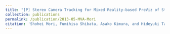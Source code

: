 ```yaml
---
title: "[P] Stereo Camera Tracking for Mixed Reality-based PreViz of Stereoscopic 3D Cinema Using ICP Algorithm"
collection: publications
permalink: /publication/2013-05-MVA-Mori
citation: 'Shohei Mori, Fumihisa Shibata, Asako Kimura, and Hideyuki Tamura, &quot;Stereo Camera Tracking for Mixed Reality-based PreViz of Stereoscopic 3D Cinema Using ICP Algorithm&quot; <i>Proc. IAPR Int. Conf. on Machine Vision Applications (MVA)</i>, pp. 391 - 394 (2013.5)'
---
```


<!--
externalurl: 'url'
paperurl: 'url'
youtubeurl: 'url'
presentationurl: 'url'
githuburl: 'url'
note: blah blah
-->
